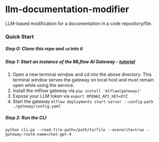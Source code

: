 # llm-documentation-modifier
LLM-based modification for a documentation in a code repository/file. 

### Quick Start
##### Step 0: Clone this repo and `cd` into it

##### Step 1: Start an instance of the MLflow AI Gateway - [tutorial](https://mlflow.org/docs/latest/gateway/index.html#step-4-start-the-gateway-service)
1. Open a new terminal window and cd into the above directory. This terminal window serves the gateway on local host and must remain open while using the service.
2. Install the mlflow gateway via `pip install 'mlflow[gateway]'`
3. Expose your LLM token via `export OPENAI_API_KEY=XYZ`
4. Start the gateway `mlflow deployments start-server --config-path ./gateway/config.yaml`

##### Step 2: Run the CLI

```
python cli.py --read-file-path=/path/to/file --overwrite=true --gateway-route-name=chat-gpt-4
```
